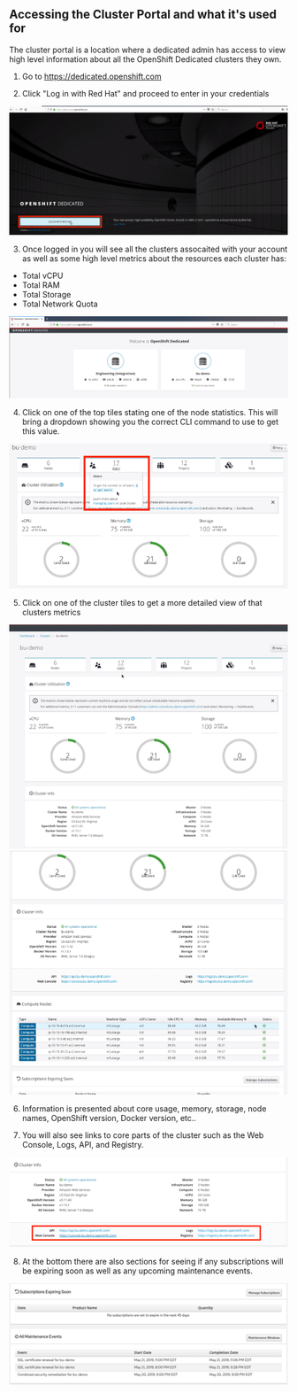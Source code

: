 ## Accessing the Cluster Portal and what it's used for

The cluster portal is a location where a dedicated admin has access to view high level information about all the OpenShift Dedicated clusters they own. 

1. Go to https://dedicated.openshift.com

2. Click "Log in with Red Hat" and proceed to enter in your credentials

![Cluster Portal](/images/ClusterPortalLogin.png)

3. Once logged in you will see all the clusters assocaited with your account as well as some high level metrics about the resources each cluster has:

- Total vCPU
- Total RAM
- Total Storage
- Total Network Quota

![Clusters Available](/images/ClustersAvailable.png)

4. Click on one of the top tiles stating one of the node statistics.  This will bring a dropdown showing you the correct CLI command to use to get this value.

![ClusterInfoCommand](/images/ClusterInfoCommand.png)


5. Click on one of the cluster tiles to get a more detailed view of that clusters metrics

![Cluster Details](/images/ClusterDetails1.png)
![Cluster Details](/images/ClusterDetails2.png)

6. Information is presented about core usage, memory, storage, node names, OpenShift version, Docker version, etc..

7. You will also see links to core parts of the cluster such as the Web Console, Logs, API, and Registry.

![Cluster Links](/images/ClusterPortalLinks.png)

8. At the bottom there are also sections for seeing if any subscriptions will be expiring soon as well as any upcoming maintenance events.

![Cluster Sub Maint](/images/ClusterSubMaint.png)
